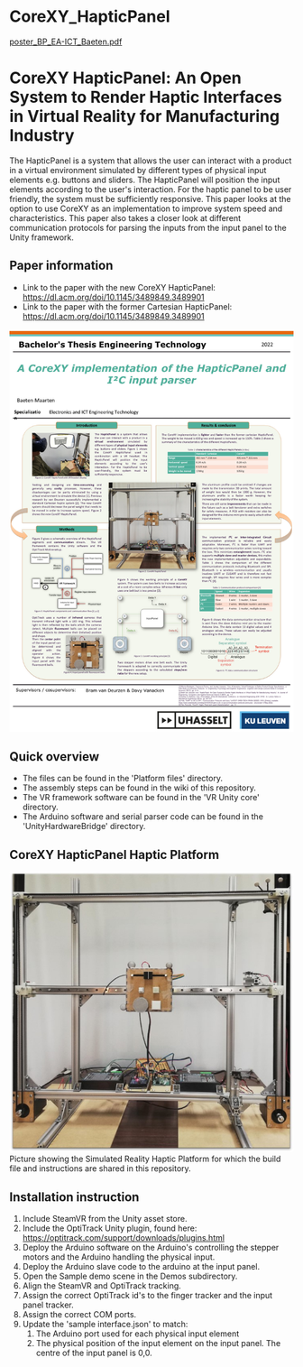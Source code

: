 # CoreXY_HapticPanel
[poster_BP_EA-ICT_Baeten.pdf](https://github.com/maartenbaeten509/CoreXY_HapticPanel/files/8714601/poster_BP_EA-ICT_Baeten.pdf)

# CoreXY HapticPanel: An Open System to Render Haptic Interfaces in Virtual Reality for Manufacturing Industry
The HapticPanel is a system that allows the user can interact with a product in a virtual environment simulated by different types of physical input elements e.g. buttons and sliders. The HapticPanel will position the input elements according to the user's interaction. For the haptic panel to be user friendly, the system must be sufficiently responsive. This paper looks at the option to use CoreXY as an implementation to improve system speed and characteristics. This paper also takes a closer look at different communication protocols for parsing the inputs from the input panel to the Unity framework.

## Paper information
* Link to the paper with the new CoreXY HapticPanel: https://dl.acm.org/doi/10.1145/3489849.3489901
* Link to the paper with the former Cartesian HapticPanel: https://dl.acm.org/doi/10.1145/3489849.3489901

![HapticPanel Poster](https://github.com/maartenbaeten509/CoreXY_HapticPanel/blob/main/Images/poster1.jpg)

## Quick overview
* The files can be found in the 'Platform files' directory.
* The assembly steps can be found in the wiki of this repository.
* The VR framework software can be found in the 'VR Unity core' directory.
* The Arduino software and serial parser code can be found in the 'UnityHardwareBridge' directory.

## CoreXY HapticPanel Haptic Platform
![HapticPanel Platform](https://github.com/maartenbaeten509/CoreXY_HapticPanel/blob/main/Images/CoreXY_HapticPanel.jpg)
Picture showing the Simulated Reality Haptic Platform for which the build file and instructions are shared in this repository.


## Installation instruction
1. Include SteamVR from the Unity asset store.
2. Include the OptiTrack Unity plugin, found here: https://optitrack.com/support/downloads/plugins.html
3. Deploy the Arduino software on the Arduino's controlling the stepper motors and the Arduino handling the physical input.
4. Deploy the Arduino slave code to the arduino at the input panel.
5. Open the Sample demo scene in the Demos subdirectory.
6. Align the SteamVR and OptiTrack tracking.
7. Assign the correct OptiTrack id's to the finger tracker and the input panel tracker.
8. Assign the correct COM ports.
9. Update the 'sample interface.json' to match:
	1. The Arduino port used for each physical input element
	2. The physical position of the input element on the input panel. The centre of the input panel is 0,0. 


